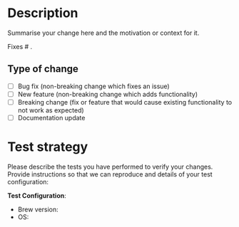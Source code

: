 # Description

Summarise your change here and the motivation or context for it.

Fixes # .

## Type of change

- [ ] Bug fix (non-breaking change which fixes an issue)
- [ ] New feature (non-breaking change which adds functionality)
- [ ] Breaking change (fix or feature that would cause existing functionality to not work as expected)
- [ ] Documentation update

# Test strategy

Please describe the tests you have performed to verify your changes. Provide instructions so that we can reproduce and details of your test configuration:

**Test Configuration**:
* Brew version:
* OS:
